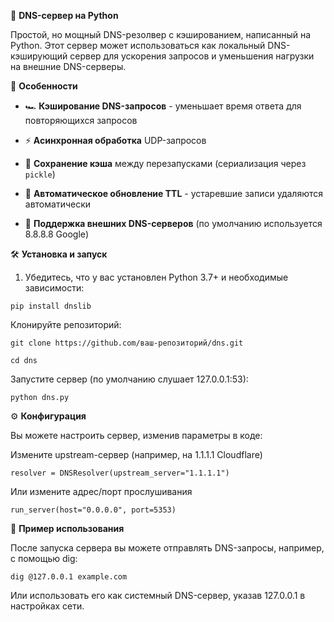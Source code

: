 🚀 **DNS-сервер на Python**

Простой, но мощный DNS-резолвер с кэшированием, написанный на Python. Этот сервер может использоваться как локальный DNS-кэширующий сервер для ускорения запросов и уменьшения нагрузки на внешние DNS-серверы.

🌟 **Особенности**

- 🏎️ **Кэширование DNS-запросов** - уменьшает время ответа для повторяющихся запросов
  
- ⚡ **Асинхронная обработка** UDP-запросов
  
- 📁 **Сохранение кэша** между перезапусками (сериализация через `pickle`)
  
- 🔄 **Автоматическое обновление TTL** - устаревшие записи удаляются автоматически
  
- 🔌 **Поддержка внешних DNS-серверов** (по умолчанию используется 8.8.8.8 Google)

🛠️ **Установка и запуск**

1. Убедитесь, что у вас установлен Python 3.7+ и необходимые зависимости:
   
`pip install dnslib`

Клонируйте репозиторий:

`git clone https://github.com/ваш-репозиторий/dns.git`

`cd dns`

Запустите сервер (по умолчанию слушает 127.0.0.1:53):

`python dns.py`

⚙️ **Конфигурация**

Вы можете настроить сервер, изменив параметры в коде:

Измените upstream-сервер (например, на 1.1.1.1 Cloudflare)

`resolver = DNSResolver(upstream_server="1.1.1.1")`

Или измените адрес/порт прослушивания

`run_server(host="0.0.0.0", port=5353)`

📝 **Пример использования**

После запуска сервера вы можете отправлять DNS-запросы, например, с помощью dig:

`dig @127.0.0.1 example.com`

Или использовать его как системный DNS-сервер, указав 127.0.0.1 в настройках сети.
